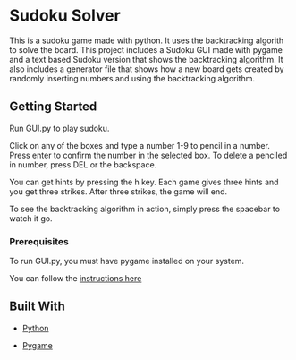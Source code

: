 # Sudoku Solver

This is a sudoku game made with python. It uses the backtracking algorith to solve the board. This project includes a Sudoku GUI made with pygame and a text based Sudoku version that shows the backtracking algorithm. It also includes a generator file that shows how a new board gets created by randomly inserting numbers and using the backtracking algorithm.

## Getting Started

Run GUI.py to play sudoku.

Click on any of the boxes and type a number 1-9 to pencil in a number.
Press enter to confirm the number in the selected box.
To delete a penciled in number, press DEL or the backspace.

You can get hints by pressing the h key. Each game gives three hints and you get three strikes. After three strikes, the game will end.

To see the backtracking algorithm in action, simply press the spacebar to watch it go.


### Prerequisites

To run GUI.py, you must have pygame installed on your system. 

You can follow the [instructions here](https://www.pygame.org/wiki/GettingStarted)


## Built With

* [Python](https://www.python.org/)

* [Pygame](https://www.pygame.org)

